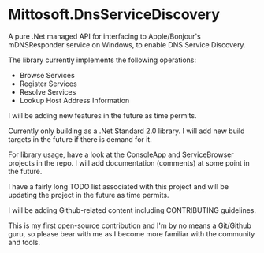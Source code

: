 # Mittosoft.DnsServiceDiscovery

A pure .Net managed API for interfacing to Apple/Bonjour's mDNSResponder service on Windows, to enable DNS Service Discovery.

The library currently implements the following operations:
- Browse Services
- Register Services
- Resolve Services
- Lookup Host Address Information

I will be adding new features in the future as time permits.

Currently only building as a .Net Standard 2.0 library.  I will add new build targets in the future if there is demand for it.

For library usage, have a look at the ConsoleApp and ServiceBrowser projects in the repo.  I will add documentation (comments) at some point in the future.

I have a fairly long TODO list associated with this project and will be updating the project in the future as time permits.

I will be adding Github-related content including CONTRIBUTING guidelines.

This is my first open-source contribution and I'm by no means a Git/Github guru, so please bear with me as I become more familiar with the community and tools.